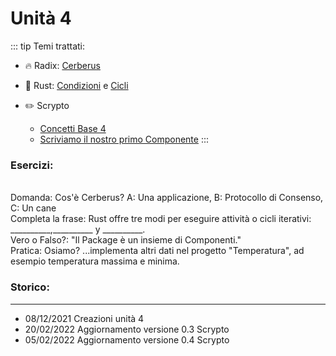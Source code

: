 # Unità 4
::: tip Temi trattati:
- 🔥 Radix: [Cerberus](/radix/unidad3.md)
- 🔧 Rust: [Condizioni](/rust/condiciones.md) e [Cicli](/rust/bucles.md)

- ✏️ Scrypto
    - [Concetti Base 4](/scrypto/conceptos/conceptos4.md)
    - [Scriviamo il nostro primo Componente](/scrypto/programacion/unidad3.md)
:::

### Esercizi:  
<br>
<div class="alert alert-success" role="warning">
Domanda:
Cos'è Cerberus?
A: Una applicazione,
B: Protocollo di Consenso,
C: Un cane
</div>
<div class="alert alert-success" role="warning">
Completa la frase:
Rust offre tre modi per eseguire attività o cicli iterativi: __________,__________ y __________.
</div>
<div class="alert alert-success" role="warning">
Vero o Falso?: "Il Package è un insieme di Componenti."
</div>
<div class="alert alert-success" role="warning">
Pratica: Osiamo? ...implementa altri dati nel progetto "Temperatura", ad esempio temperatura massima e minima.
</div>

### Storico:
------------------------------------------
- 08/12/2021 Creazioni unità 4
- 20/02/2022 Aggiornamento versione 0.3 Scrypto
- 05/02/2022 Aggiornamento versione 0.4 Scrypto